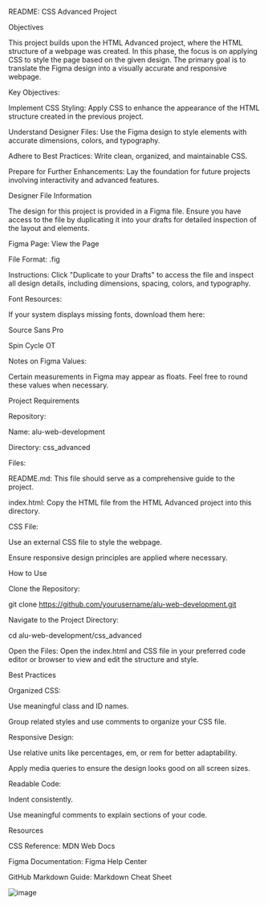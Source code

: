 README: CSS Advanced Project

Objectives

This project builds upon the HTML Advanced project, where the HTML structure of a webpage was created. In this phase, the focus is on applying CSS to style the page based on the given design. The primary goal is to translate the Figma design into a visually accurate and responsive webpage.

Key Objectives:

Implement CSS Styling: Apply CSS to enhance the appearance of the HTML structure created in the previous project.

Understand Designer Files: Use the Figma design to style elements with accurate dimensions, colors, and typography.

Adhere to Best Practices: Write clean, organized, and maintainable CSS.

Prepare for Further Enhancements: Lay the foundation for future projects involving interactivity and advanced features.

Designer File Information

The design for this project is provided in a Figma file. Ensure you have access to the file by duplicating it into your drafts for detailed inspection of the layout and elements.

Figma Page: View the Page

File Format: .fig

Instructions: Click "Duplicate to your Drafts" to access the file and inspect all design details, including dimensions, spacing, colors, and typography.

Font Resources:

If your system displays missing fonts, download them here:

Source Sans Pro

Spin Cycle OT

Notes on Figma Values:

Certain measurements in Figma may appear as floats. Feel free to round these values when necessary.

Project Requirements

Repository:

Name: alu-web-development

Directory: css_advanced

Files:

README.md: This file should serve as a comprehensive guide to the project.

index.html: Copy the HTML file from the HTML Advanced project into this directory.

CSS File:

Use an external CSS file to style the webpage.

Ensure responsive design principles are applied where necessary.

How to Use

Clone the Repository:

git clone https://github.com/yourusername/alu-web-development.git

Navigate to the Project Directory:

cd alu-web-development/css_advanced

Open the Files:
Open the index.html and CSS file in your preferred code editor or browser to view and edit the structure and style.

Best Practices

Organized CSS:

Use meaningful class and ID names.

Group related styles and use comments to organize your CSS file.

Responsive Design:

Use relative units like percentages, em, or rem for better adaptability.

Apply media queries to ensure the design looks good on all screen sizes.

Readable Code:

Indent consistently.

Use meaningful comments to explain sections of your code.

Resources

CSS Reference: MDN Web Docs

Figma Documentation: Figma Help Center

GitHub Markdown Guide: Markdown Cheat Sheet

![image](https://github.com/user-attachments/assets/6c06dc32-949f-4b48-8c2d-cf245b5c6331)

